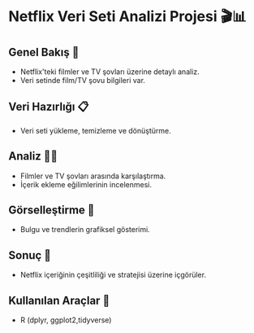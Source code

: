 # Netflix Veri Seti Analizi Projesi 🎬📊

## Genel Bakış 🌟
- Netflix'teki filmler ve TV şovları üzerine detaylı analiz.
- Veri setinde film/TV şovu bilgileri var.

## Veri Hazırlığı 📋
- Veri seti yükleme, temizleme ve dönüştürme.

## Analiz 🕵️‍♂️
- Filmler ve TV şovları arasında karşılaştırma.
- İçerik ekleme eğilimlerinin incelenmesi.

## Görselleştirme 🎨
- Bulgu ve trendlerin grafiksel gösterimi.

## Sonuç 🏁
- Netflix içeriğinin çeşitliliği ve stratejisi üzerine içgörüler.

## Kullanılan Araçlar 🔧
- R (dplyr, ggplot2,tidyverse)
  
